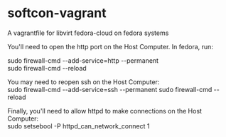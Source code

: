 # softcon-vagrant
A vagrantfile for libvirt fedora-cloud on fedora systems


You'll need to open the http port on the Host Computer. In fedora, run:  

sudo firewall-cmd --add-service=http --permanent  
sudo firewall-cmd --reload  

You may need to reopen ssh on the Host Computer:  
sudo firewall-cmd --add-service=ssh --permanent 
sudo firewall-cmd --reload  

Finally, you'll need to allow httpd to make connections on the Host Computer:  
sudo setsebool -P httpd_can_network_connect 1  


